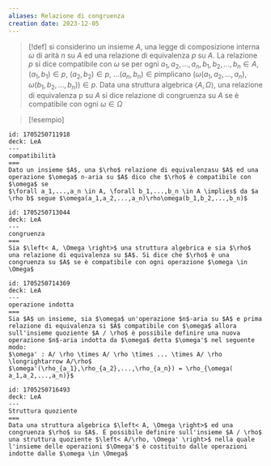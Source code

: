 ```yaml
---
aliases: Relazione di congruenza
creation date: 2023-12-05
---
```


>[!def]
>si considerino un insieme $A$, una legge di composizione interna $\omega$ di arità $n$ su $A$ ed una relazione di equivalenza $p$ su $A$.
>La relazione $p$ si dice compatibile con $\omega$ se per ogni $a_{1},a_{2},\dots,a_{n},b_{1},b_{2},\dots,b_{n} \in A$, $(a_{1},b_{1}) \in p$, $(a_{2},b_{2}) \in p$, $\dots(a_{n},b_{n}) \in p$implicano $(\omega(a_{1},a_{2},\dots,a_{n}),\omega  (b_{1},b_{2},\dots,b_{n})) \in p$.
>Data una struttura algebrica $\left< A, \Omega \right>$, una relazione di equivalenza p su $A$ si dice relazione di congruenza su $A$ se è compatibile con ogni $\omega \in \Omega$

>[!esempio]

```anki
id: 1705250711918
deck: LeA
---
compatibilità
===
Dato un insieme $A$, una $\rho$ relazione di equivalenzasu $A$ ed una operazione $\omega$ n-aria su $A$ dico che $\rho$ è compatibile con $\omega$ se 
$\forall a_1,...,a_n \in A, \forall b_1,...,b_n \in A \implies$ da $a \rho b$ segue $\omega(a_1,a_2,...,a_n)\rho\omega(b_1,b_2,...,b_n)$
```


```anki
id: 1705250713044
deck: LeA
---
congruenza
===
Sia $\left< A, \Omega \right>$ una struttura algebrica e sia $\rho$ una relazione di equivalenza su $A$. Si dice che $\rho$ è una congruenza su $A$ se è compatibile con ogni operazione $\omega \in \Omega$
```


```anki
id: 1705250714369
deck: LeA
---
operazione indotta
===
Sia $A$ un insieme, sia $\omega$ un'operazione $n$-aria su $A$ e prima relazione di equivalenza si $A$ compatibile con $\omega$ allora sull'insieme quoziente $A / \rho$ è possibile definire una nuova operazione $n$-aria indotta da $\omega$ detta $\omega'$ nel seguente modo:
$\omega' : A/ \rho \times A/ \rho \times ... \times A/ \rho \longrightarrow A/\rho$
$\omega'(\rho_{a_1},\rho_{a_2},...,\rho_{a_n}) = \rho_{\omega( a_1,a_2,...,a_n)}$
```


```anki
id: 1705250716493
deck: LeA
---
Struttura quoziente
===
Data una struttura algebrica $\left< A, \Omega \right>$ ed una congruenza $\rho$ su $A$. È possibile definire sull'insieme $A / \rho$ una struttura quoziente $\left< A/\rho, \Omega' \right>$ nella quale l'insieme delle operazioni $\Omega'$ è costituito dalle operazioni indotte dalle $\omega \in \Omega$ 
```

